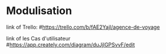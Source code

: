 # Modulisation
 
link of Trello:
#https://trello.com/b/fAE2Yajl/agence-de-voyage

link of les Cas d'utilisateur
#https://app.creately.com/diagram/duJjlGPSvvF/edit